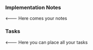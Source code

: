 ### Implementation Notes
<--- Here comes your notes

### Tasks
<--- Here you can place all your tasks
